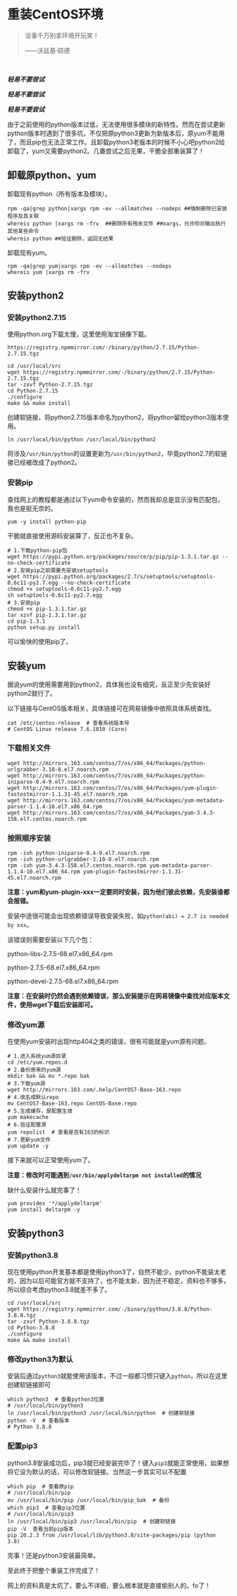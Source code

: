 # 重装CentOS环境

<!--more-->

<!--kg-card-begin: markdown--><blockquote><p>没事千万别拿环境开玩笑！</p><p>​——沃兹基·硕德</p></blockquote><br><!--kg-card-end: markdown--><p><em><strong>轻易不要尝试</strong></em></p><p><em><strong>轻易不要尝试</strong></em></p><p><em><strong>轻易不要尝试</strong></em></p><p>由于之前使用的python版本过低，无法使用很多模块的新特性。然而在尝试更新python版本时遇到了很多坑，不仅把原python3更新为新版本后，原yum不能用了，而且pip也无法正常工作。且卸载python3老版本的时候不小心吧python2给卸载了，yum又需要python2。几番尝试之后无果，干脆全部重装算了！</p>
## 卸载原python、yum
<p>卸载现有python（所有版本及模块）。</p><pre><code class=\"language-shell\">rpm -qa|grep python|xargs rpm -ev --allmatches --nodeps ##强制删除已安装程序及其关联<br>whereis python |xargs rm -frv  ##删除所有残余文件 ##xargs，允许你对输出执行其他某些命令<br>whereis python ##验证删除，返回无结果<br></code></pre><p>卸载现有yum。</p><pre><code class=\"language-shell\">rpm -qa|grep yum|xargs rpm -ev --allmatches --nodeps<br>whereis yum |xargs rm -frv<br></code></pre>

## 安装python2

### 安装python2.7.15
<p>使用python.org下载太慢，这里使用淘宝镜像下载。</p><pre><code>https://registry.npmmirror.com/-/binary/python/2.7.15/Python-2.7.15.tgz<br></code></pre><pre><code class=\"language-shell\">cd /usr/local/src<br>wget https://registry.npmmirror.com/-/binary/python/2.7.15/Python-2.7.15.tgz<br>tar -zxvf Python-2.7.15.tgz<br>cd Python-2.7.15<br>./configure<br>make &amp;&amp; make install<br></code></pre><p>创建软链接，将python2.7.15版本命名为python2，将python留给python3版本使用。</p><pre><code class=\"language-shell\">ln /usr/local/bin/python /usr/local/bin/python2<br></code></pre><p>将涉及<code>/usr/bin/python</code>的设置更新为<code>/usr/bin/python2</code>，毕竟python2.7的软链接已经被改成了python2。</p>

### 安装pip
<p>查找网上的教程都是通过以下yum命令安装的，然而我却总是显示没有匹配包，我也是挺无奈的。</p><pre><code class=\"language-shell\">yum -y install python-pip<br></code></pre><p>干脆就直接使用源码安装算了，反正也不复杂。</p><pre><code class=\"language-shell\"># 1.下载python-pip包<br>wget https://pypi.python.org/packages/source/p/pip/pip-1.3.1.tar.gz --no-check-certificate<br># 2.安装pip之前需要先安装setuptools<br>wget https://pypi.python.org/packages/2.7/s/setuptools/setuptools-0.6c11-py2.7.egg --no-check-certificate<br>chmod +x setuptools-0.6c11-py2.7.egg<br>sh setuptools-0.6c11-py2.7.egg<br># 3.安装pip<br>chmod +x pip-1.3.1.tar.gz<br>tar xzvf pip-1.3.1.tar.gz<br>cd pip-1.3.1<br>python setup.py install<br></code></pre><p>可以愉快的使用pip了。</p>

## 安装yum
<p>据说yum的使用需要用到python2，具体我也没有细究，反正至少先安装好python2就行了。</p><p>以下链接与CentOS版本相关，具体链接可在网易镜像中依照具体系统查找。</p><pre><code class=\"language-shell\">cat /etc/centos-release  # 查看系统版本号<br># CentOS Linux release 7.6.1810 (Core)<br></code></pre>

### 下载相关文件
<pre><code class=\"language-shell\">wget http://mirrors.163.com/centos/7/os/x86_64/Packages/python-urlgrabber-3.10-8.el7.noarch.rpm<br>wget http://mirrors.163.com/centos/7/os/x86_64/Packages/python-iniparse-0.4-9.el7.noarch.rpm <br>wget http://mirrors.163.com/centos/7/os/x86_64/Packages/yum-plugin-fastestmirror-1.1.31-45.el7.noarch.rpm<br>wget http://mirrors.163.com/centos/7/os/x86_64/Packages/yum-metadata-parser-1.1.4-10.el7.x86_64.rpm<br>wget http://mirrors.163.com/centos/7/os/x86_64/Packages/yum-3.4.3-158.el7.centos.noarch.rpm<br></code></pre>

### 按照顺序安装
<pre><code class=\"language-shell\">rpm -ivh python-iniparse-0.4-9.el7.noarch.rpm<br>rpm -ivh python-urlgrabber-3.10-8.el7.noarch.rpm<br>rpm -ivh yum-3.4.3-158.el7.centos.noarch.rpm yum-metadata-parser-1.1.4-10.el7.x86_64.rpm yum-plugin-fastestmirror-1.1.31-45.el7.noarch.rpm<br></code></pre><p><strong>注意：yum和yum-plugin-xxx一定要同时安装，因为他们彼此依赖，先安装谁都会报错。</strong></p><p>安装中途很可能会出现依赖错误导致安装失败，如<code>python(abi) = 2.7 is needed by xxx</code>。</p><p>该错误则需要安装以下几个包：</p><p>python-libs-2.7.5-68.el7.x86_64.rpm</p><p>python-2.7.5-68.el7.x86_64.rpm</p><p>python-devel-2.7.5-68.el7.x86_64.rpm</p><p><strong>注意：在安装时仍然会遇到依赖错误，那么安装提示在网易镜像中查找对应版本文件，使用wget下载后安装即可。</strong></p>

### 修改yum源
<p>在使用yum安装时出现http404之类的错误，很有可能就是yum源有问题。</p><pre><code class=\"language-shell\"># 1.进入系统yum源目录<br>cd /etc/yum.repos.d<br># 2.备份原来的yum源<br>mkdir bak &amp;&amp; mv *.repo bak<br># 3.下载yum源<br>wget http://mirrors.163.com/.help/CentOS7-Base-163.repo<br># 4.改名成默认repo<br>mv CentOS7-Base-163.repo CentOS-Base.repo<br># 5.生成缓存，是配置生效<br>yum makecache<br># 6.验证配置源<br>yum repolist  # 查看是否有163的标识<br># 7.更新yum文件<br>yum update -y<br></code></pre><p>接下来就可以正常使用yum了。</p><p><strong>注意：修改时可能遇到<code>/usr/bin/applydeltarpm not installed</code>的情况</strong></p><p>缺什么安装什么就完事了！</p><pre><code class=\"language-shell\">yum provides '*/applydeltarpm'  <br>yum install deltarpm -y<br></code></pre>

## 安装python3

### 安装python3.8
<p>现在使用python开发基本都是使用python3了，自然不能少。python不能装太老的，因为以后可能官方就不支持了，也不能太新，因为还不稳定，资料也不够多，所以综合考虑python3.8就差不多了。</p><pre><code class=\"language-shell\">cd /usr/local/src<br>wget https://registry.npmmirror.com/-/binary/python/3.8.8/Python-3.8.8.tgz<br>tar -zxvf Python-3.8.8.tgz<br>cd Python-3.8.8<br>./configure<br>make &amp;&amp; make install<br></code></pre>

### 修改python3为默认
<p>安装后通过<code>python3</code>就能使用该版本，不过一般都习惯只键入<code>python</code>，所以在这里创建软链接即可</p><pre><code class=\"language-shell\">which python3  # 查看python3位置<br># /usr/local/bin/python3<br>ln /usr/local/bin/python3 /usr/local/bin/python  # 创建软链接<br>python -V  # 查看版本<br># Python 3.8.8<br></code></pre>

### 配置pip3
<p>python3.8安装成功后，pip3就已经安装完毕了！键入<code>pip3</code>就能正常使用，如果想将它设为默认的话，可以修改软链接。当然这一步其实可以不配置</p><pre><code class=\"language-shell\">which pip  # 查看原pip<br># /usr/local/bin/pip<br>mv /usr/local/bin/pip /usr/local/bin/pip_bak  # 备份<br>which pip3  # 查看pip3位置<br># /usr/local/bin/pip3<br>ln /usr/local/bin/pip3 /usr/local/bin/pip  # 创建软链接<br>pip -V  查看当前pip版本<br>pip 20.2.3 from /usr/local/lib/python3.8/site-packages/pip (python 3.8)<br></code></pre><p>完事！还是python3安装最简单。</p><p>至此终于把整个重装工作完成了！</p><p>网上的资料真是太坑了，要么不详细，要么根本就是直接偷别人的。fo了！</p>


